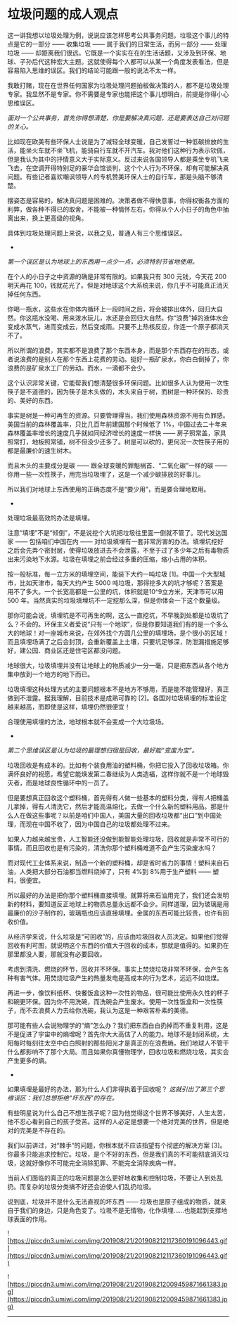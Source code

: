 # 垃圾问题的成人观点

这一讲我想以垃圾处理为例，说说应该怎样思考公共事务问题。垃圾这个事儿的特点是它的一部分 —— 收集垃圾 —— 属于我们的日常生活，而另一部分 —— 处理垃圾 —— 却距离我们很远。它既是一个实实在在的生活话题，又涉及到环保、地球、子孙后代这种宏大主题。这就使得每个人都可以从某一个角度发表看法，但是容易陷入思维的误区。我们的结论可能跟一般的说法不太一样。

我敢打赌，现在在世界任何国家为垃圾处理问题拍板做决策的人，都不是垃圾处理专家。我显然不是专家。你不需要是专家也能把这个事儿想明白，前提是你得小心思维误区。

 *面对一个公共事务，首先你得想清楚，你是要解决真问题，还是要表达自己对问题的关心。*

比如现在欧美有些环保人士说是为了减轻全球变暖，自己发誓过一种低碳排放的生活，能坐火车就不坐飞机，能骑自行车就不开汽车。我对他们这种行为表示钦佩，但是我认为其中的抒情意义大于实际意义。反过来说各国领导人都是乘坐专机飞来飞去，在空调开得特别足的豪华会馆谈判，这个个人行为不环保，却有可能解决真问题。有些记者喜欢嘲讽领导人的专机赞美环保人士的自行车，那是头脑不够清楚。

摆姿态是容易的，解决真问题是困难的。决策者做不得快意事，你得权衡各方面的利弊，做各种不得已的取舍，不能被一种情怀左右。你得从个人小日子的角色中抽离出来，换上更高级的视角。

具体到垃圾处理问题上来说，以我之见，普通人有三个思维误区。

*

 *第一个误区是认为地球上的东西用一点少一点，必须特别节省地使用。*

在个人的小日子之中资源的确是非常有限的。如果我只有 300 元钱，今天花 200 明天再花 100，钱就花光了。但是对地球这个大系统来说，你几乎不可能真正消灭掉任何东西。

你喝一瓶水，这些水在你体内循环上一段时间之后，将会被排出体外，回归大自然。你这瓶水没喝、用来泼水玩儿，水还是会回归大自然。你“浪费”掉的液体水会变成水蒸气，进而变成云，然后变成雨。只要不上热核反应，你连一个原子都消灭不了。

所以所谓的浪费，其实都不是浪费了那个东西本身，而是那个东西存在的形态，或者说浪费的是别人在那个东西上花费的劳动。挺好一瓶矿泉水，你白白倒掉了，你浪费的是矿泉水工厂的劳动。而水，一滴都不会少。

这个认识非常关键，它能帮我们想清楚很多环保问题。比如很多人认为使用一次性筷子是不道德的，因为筷子是木头做的，木头来自于树，而树是一种环保的、珍贵的、美好的东西。

事实是树是一种可再生的资源。只要管理得当，我们使用森林资源不用有负罪感。美国当前的森林覆盖率，只比几百年前建国那个时候低了 1%，中国过去二十年来森林覆盖率增长的速度几乎就如同经济增长的速度一样快 —— 房子照常盖，家具照常打，地板照常铺，树不但没少还多了。树是可以砍的，更何况一次性筷子用的都是最廉价的速生树木。

而且木头的主要成分是碳 —— 跟全球变暖的罪魁祸首、“二氧化碳”一样的碳 —— 你用一些一次性筷子，用完当垃圾埋了，这是一个减少碳排放的好事儿。

所以我们对地球上东西使用的正确态度不是“要少用”，而是要合理地取用。

*

处理垃圾最高效的办法是填埋。

注意“填埋”不是“倾倒”，不是说挖个大坑把垃圾往里面一倒就不管了。现代发达国家 —— 包括咱们中国在内 —— 对垃圾填埋有一套非常厉害的办法。填埋坑挖好之后会先弄个密封层，使得垃圾放进去不会泄露，不至于过了多少年之后有毒物质出来污染地下水源。垃圾在填埋之前会经过多重的压缩，缩小占用的体积。

按一般标准，每一立方米的填埋空间，能装下大约一吨垃圾 [1]。中国一个大型城市，比如天津市，每天大约产生 5000 吨垃圾，那得挖多大的坑才够呢？答案是用不了多大。一个长宽高都是一公里的坑，体积就是10^9立方米，天津市可以用 500 年。当然真实的垃圾填埋坑不一定挖那么深，但是你体会一下这个数量级。

那你可能会说，填埋坑是不可再生的啊，这么一直挖坑，不早晚到处都是垃圾坑了么？不会的。环保主义者爱说“只有一个地球”，但是你要知道我们有的是一个多么大的地球！对一座城市来说，在郊外找个方圆几公里的填埋场，是个很小的区域！而且填埋场满了之后会封顶，会重新覆盖上土壤，只要坑足够深，防泄漏措施足够好，建公园、商业区还是住宅区都没问题。

地球很大，垃圾填埋并没有让地球上的物质减少一分一毫，只是把东西从各个地方集中放到一个地方的地下而已。

垃圾填埋这种处理方式的主要问题根本不是地方不够用，而是能不能管理好，真正做到不泄露。据我理解，目前技术是成熟可靠的 [2]。各国对垃圾填埋的标准设定越来越高，而即使是这样，填埋仍然很便宜！

合理使用填埋的方法，地球根本就不会变成一个大垃圾场。

*

 *第二个思维误区是认为垃圾的最理想归宿是回收，最好能“变废为宝”。*

垃圾回收是有成本的。比如有个装食用油的塑料桶，你把它投入了回收垃圾箱。你满怀良好的祝愿，希望它能焕发第二春继续为人类造福，这样你就不是一个地球毁灭者，而是地球良性循环中的一员了。

但是要想真正回收这个塑料桶，首先得有*人*做一些基本的塑料分类，得有*人*把桶盖儿拿掉，得有*人*清洗它，然后才能高温熔化，去做一个什么新的塑料用品。那是什么人在做这些事呢？以前是咱们中国人，美国大量的回收垃圾都“出口”到中国处理，而现在中国不收了，因为中国自己的垃圾都处理不过来。

如果人力越来越宝贵，人工智能还没做到能智能处理垃圾，回收就是非常不可行的事情。而且回收也是有污染的，清洗你那个塑料桶难道不会产生污染废水吗？

而对现代工业体系来说，制造一个新的塑料桶，却是省时省力的事情！塑料来自石油，人类把大部分石油都当燃料烧掉了，只有 4%到 8%用于生产塑料 —— 塑料，很便宜。

所以最好的办法是把你那个塑料桶直接填埋。就算将来石油用完了，我们还会发明新的材料，要知道反正地球上的物质总量永远都不会少。同样道理，因为玻璃是用最廉价的沙子制作的，玻璃瓶也应该直接填埋。金属的东西可能比较贵，也许有回收价值。

从经济学来说，什么垃圾是“可回收”的，应该由垃圾回收人员决定。如果他们觉得回收有利可图，就说明这个东西的价值大于回收的成本，那就是值得的。如果扔在那里都没人要，那就没有必要回收。

考虑到清洗、燃烧的环节，回收并不环保。事实上焚烧垃圾非常不环保，会产生各种有害气体。用焚烧垃圾产生的热量发电是高成本的行为艺术，远远不如烧煤。

再进一步，像饮料纸杯、快餐饭盒这种一次性的物品，很可能比使用永久性的杯子和碗更环保。因为你不用洗碗，而洗碗会产生废水。使用一次性饭盒和一次性筷子，而不去浪费人力去给你洗碗，我认为这是一种艰苦朴素的美德。

那可能有些人会说物理学的“熵”怎么办？我们把东西白白扔掉而不重复利用，这是不是促进了宇宙中的熵增呢？首先你大大高估了人的能力。地球不是封闭系统，太阳每时每刻往太空中白白照射的那些阳光才是真正的在浪费熵，我们地球人不管干什么都影响不了那个大局。而且如果你真懂物理学，回收垃圾和燃烧垃圾，其实会产生更多的熵。

*

如果填埋是最好的办法，那为什么人们非得执着于回收呢？ *这就引出了第三个思维误区：我们总想拒绝“坏东西”的存在。*

有些明星说为什么自己不想生孩子呢？因为他觉得这个世界不够美好，人生太苦，他不忍心看到自己的孩子受苦。这样的人必定是想要一个绝对完美的世界，但是绝对的完美是不存在的。

我们以前讲过，对“棘手”的问题，你根本就不应该指望有个彻底的解决方案 [3]。你最多只能追求控制它。垃圾，是个不好的东西，但是我们真的不可能彻底消灭垃圾，这就好像你不可能完全消除犯罪、不能完全消除疾病一样。

当前人们面临的真正的垃圾问题是怎么更好地收集和控制垃圾，不要让人到处乱扔。而复杂的垃圾分类搞不好还会迫使人们乱扔垃圾。

说到底，垃圾并不是什么无法直视的坏东西 —— 垃圾也是原子组成的物质，就来自于我们的身边，只是角色变了。垃圾不是无情物，化作填埋……也能起到支撑地球表面的作用。

![https://piccdn3.umiwi.com/img/201908/21/201908212117360191096443.gif](https://piccdn3.umiwi.com/img/201908/21/201908212117360191096443.gif)

![https://piccdn3.umiwi.com/img/201908/21/201908212009459871661383.jpg](https://piccdn3.umiwi.com/img/201908/21/201908212009459871661383.jpg)

---
